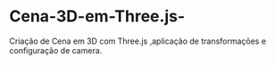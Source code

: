 # Cena-3D-em-Three.js-
Criação de Cena em 3D com Three.js ,aplicação de transformações e configuração de camera.

